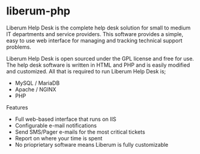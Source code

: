 # liberum-php
 Liberum Help Desk is the complete help desk solution for small to medium IT departments and service providers. This software provides a simple, easy to use web interface for managing and tracking technical support problems.

Liberum Help Desk is open sourced under the GPL license and free for use. The help desk software is written in HTML and PHP and is easily modified and customized. All that is required to run Liberum Help Desk is;

- MySQL / MariaDB 
- Apache / NGINX
- PHP


Features
- Full web-based interface that runs on IIS
- Configurable e-mail notifications
- Send SMS/Pager e-mails for the most critical tickets
- Report on where your time is spent
- No prioprietary software means Liberum is fully customizable
